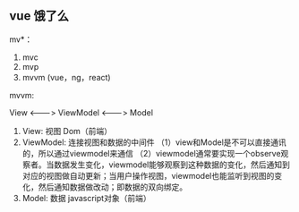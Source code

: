 ## vue 饿了么

mv*：

1. mvc
2. mvp
3. mvvm (vue，ng，react)

mvvm:

View  <--->  ViewModel   <---> Model

1. View:  视图   Dom（前端）
2. ViewModel:  连接视图和数据的中间件  （1）view和Model是不可以直接通讯的，所以通过viewmodel来通信  （2）viewmodel通常要实现一个observe观察者。当数据发生变化，viewmodel能够观察到这种数据的变化，然后通知到对应的视图做自动更新；当用户操作视图，viewmodel也能监听到视图的变化，然后通知数据做改动；即数据的双向绑定。
3. Model:  数据   javascript对象（前端）


